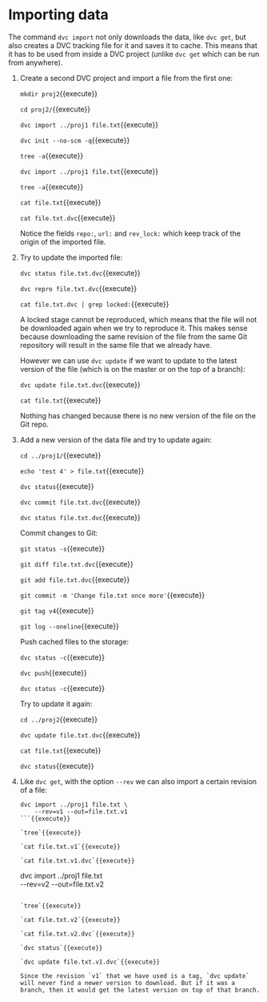 # Importing data

The command `dvc import` not only downloads the data, like `dvc get`,
but also creates a DVC tracking file for it and saves it to cache.
This means that it has to be used from inside a DVC project (unlike
`dvc get` which can be run from anywhere).

1. Create a second DVC project and import a file from the first one:

   `mkdir proj2`{{execute}}
   
   `cd proj2/`{{execute}}
   
   `dvc import ../proj1 file.txt`{{execute}}
   
   `dvc init --no-scm -q`{{execute}}
   
   `tree -a`{{execute}}
   
   `dvc import ../proj1 file.txt`{{execute}}
   
   `tree -a`{{execute}}
   
   `cat file.txt`{{execute}}
   
   `cat file.txt.dvc`{{execute}}
   
   Notice the fields `repo:`, `url:` and `rev_lock:` which keep track
   of the origin of the imported file.
   
2. Try to update the imported file:
   
   `dvc status file.txt.dvc`{{execute}}
   
   `dvc repro file.txt.dvc`{{execute}}

   `cat file.txt.dvc | grep locked:`{{execute}}

   A locked stage cannot be reproduced, which means that the file will
   not be downloaded again when we try to reproduce it. This makes
   sense because downloading the same revision of the file from the
   same Git repository will result in the same file that we already
   have.
   
   However we can use `dvc update` if we want to update to the latest
   version of the file (which is on the master or on the top of a
   branch):
   
   `dvc update file.txt.dvc`{{execute}}
   
   `cat file.txt`{{execute}}
   
   Nothing has changed because there is no new version of the file on
   the Git repo.
   
3. Add a new version of the data file and try to update again:
   
   `cd ../proj1/`{{execute}}
   
   `echo 'test 4' > file.txt`{{execute}}
   
   `dvc status`{{execute}}
   
   `dvc commit file.txt.dvc`{{execute}}
   
   `dvc status file.txt.dvc`{{execute}}
   
   Commit changes to Git:
   
   `git status -s`{{execute}}
   
   `git diff file.txt.dvc`{{execute}}
   
   `git add file.txt.dvc`{{execute}}
   
   `git commit -m 'Change file.txt once more'`{{execute}}
   
   `git tag v4`{{execute}}
   
   `git log --oneline`{{execute}}
   
   Push cached files to the storage:
   
   `dvc status -c`{{execute}}
   
   `dvc push`{{execute}}
   
   `dvc status -c`{{execute}}
   
   Try to update it again:
   
   `cd ../proj2`{{execute}}
   
   `dvc update file.txt.dvc`{{execute}}
   
   `cat file.txt`{{execute}}
   
   `dvc status`{{execute}}

4. Like `dvc get`, with the option `--rev` we can also import a
   certain revision of a file:
   
   ```
   dvc import ../proj1 file.txt \
       --rev=v1 --out=file.txt.v1
   ```{{execute}}
   
   `tree`{{execute}}
   
   `cat file.txt.v1`{{execute}}
   
   `cat file.txt.v1.dvc`{{execute}}

   ```
   dvc import ../proj1 file.txt \
       --rev=v2 --out=file.txt.v2
   ```{{execute}}
   
   `tree`{{execute}}
   
   `cat file.txt.v2`{{execute}}

   `cat file.txt.v2.dvc`{{execute}}
   
   `dvc status`{{execute}}
   
   `dvc update file.txt.v1.dvc`{{execute}}

   Since the revision `v1` that we have used is a tag, `dvc update`
   will never find a newer version to download. But if it was a
   branch, then it would get the latest version on top of that branch.
